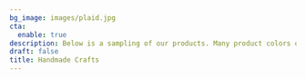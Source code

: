 ```yaml
---
bg_image: images/plaid.jpg
cta: 
  enable: true
description: Below is a sampling of our products. Many product colors or patterns can be customized. 
draft: false
title: Handmade Crafts
---
```

